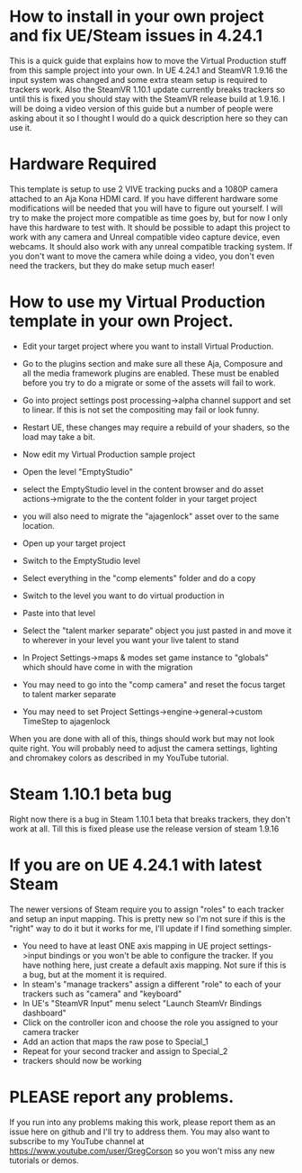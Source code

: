 # How to install in your own project and fix UE/Steam issues in 4.24.1

This is a quick guide that explains how to move the Virtual Production stuff from this sample project into your own.  In UE 4.24.1 and SteamVR 1.9.16 the input system was changed and some extra steam setup is required to trackers work.  Also the SteamVR 1.10.1 update currently breaks trackers so until this is fixed you should stay with the SteamVR release build at 1.9.16.  I will be doing a video version of this guide but a number of people were asking about it so I thought I would do a quick description here so they can use it.

# Hardware Required

This template is setup to use 2 VIVE tracking pucks and a 1080P camera attached to an Aja Kona HDMI card.  If you have different hardware some modifications will be needed that you will have to figure out yourself.  I will try to make the project more compatible as time goes by, but for now I only have this hardware to test with.  It should be possible to adapt this project to work with any camera and Unreal compatible video capture device, even webcams.  It should also work with any unreal compatible tracking system.  If you don't want to move the camera while doing a video, you don't even need the trackers, but they do make setup much easer!  

# How to use my Virtual Production template in your own Project.

* Edit your target project where you want to install Virtual Production.
* Go to the plugins section and make sure all these Aja, Composure and all the media framework plugins are enabled.  These must be enabled before you try to do a migrate or some of the assets will fail to work.
* Go into project settings post processing->alpha channel support and set to linear.  If this is not set the compositing may fail or look funny.
* Restart UE, these changes may require a rebuild of your shaders, so the load may take a bit.

* Now edit my Virtual Production sample project
* Open the level "EmptyStudio"
* select the EmptyStudio level in the content browser and do asset actions->migrate to the the content folder in your target project
* you will also need to migrate the "ajagenlock" asset over to the same location.

* Open up your target project
* Switch to the EmptyStudio level
* Select everything in the "comp elements" folder and do a copy
* Switch to the level you want to do virtual production in
* Paste into that level
* Select the "talent marker separate" object you just pasted in and move it to wherever in your level you want your live talent to stand
* In Project Settings->maps & modes set game instance to "globals" which should have come in with the migration
* You may need to go into the "comp camera" and reset the focus target to talent marker separate
* You may need to set Project Settings->engine->general->custom TimeStep to ajagenlock

When you are done with all of this, things should work but may not look quite right.  You will probably need to adjust the camera settings, lighting and chromakey colors as described in my YouTube tutorial.

# Steam 1.10.1 beta bug

Right now there is a bug in Steam 1.10.1 beta that breaks trackers, they don't work at all.  Till this is fixed please use the release version of steam 1.9.16

# If you are on UE 4.24.1 with latest Steam

The newer versions of Steam require you to assign "roles" to each tracker and setup an input mapping.  This is pretty new so I'm not sure if this is the "right" way to do it but it works for me, I'll update if I find something simpler.

* You need to have at least ONE axis mapping in UE project settings->input bindings or you won't be able to configure the tracker.  If you have nothing here, just create a default axis mapping.  Not sure if this is a bug, but at the moment it is required.
* In steam's "manage trackers" assign a different "role" to each of your trackers such as "camera" and "keyboard"
* In UE's "SteamVR Input" menu select "Launch SteamVr Bindings dashboard"
* Click on the controller icon and choose the role you assigned to your camera tracker
* Add an action that maps the raw pose to Special_1
* Repeat for your second tracker and assign to Special_2
* trackers should now be working

# PLEASE report any problems.

If you run into any problems making this work, please report them as an issue here on github and I'll try to address them.  You may also want to subscribe to my YouTube channel at https://www.youtube.com/user/GregCorson so you won't miss any new tutorials or demos.


